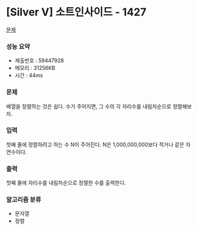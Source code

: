 # [Silver V] 소트인사이드 - 1427
<a href="https://www.acmicpc.net/problem/1427">문제</a>

### 성능 요약
- 제출번호 : 59447928 <br>
- 메모리 : 31256KB <br>
- 시간 : 44ms

### 문제
배열을 정렬하는 것은 쉽다. 수가 주어지면, 그 수의 각 자리수를 내림차순으로 정렬해보자.

### 입력
첫째 줄에 정렬하려고 하는 수 N이 주어진다. N은 1,000,000,000보다 작거나 같은 자연수이다.

### 출력
첫째 줄에 자리수를 내림차순으로 정렬한 수를 출력한다.

### 알고리즘 분류
- 문자열
- 정렬
